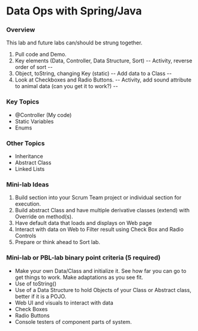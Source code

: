 # Data Ops with Spring/Java

### Overview
This lab and future labs can/should be strung together.

1. Pull code and Demo.
2. Key elements (Data, Controller, Data Structure, Sort)
   -- Activity, reverse order of sort --
3. Object, toString, changing Key (static)
   -- Add data to a Class --
4. Look at Checkboxes and Radio Buttons.
   -- Activity, add sound attribute to animal data (can you get it to work?) --

### Key Topics
* @Controller (My code)
* Static Variables
* Enums
### Other Topics
* Inheritance
* Abstract Class
* Linked Lists

### Mini-lab Ideas
1. Build  section into your Scrum Team project or individual section for execution.
2. Build abstract Class and have multiple derivative classes (extend) with Override on method(s).
3. Have default data that loads and displays on Web page
4. Interact with data on Web to Filter result using Check Box and Radio Controls
5. Prepare or think ahead to Sort lab.

### Mini-lab or PBL-lab binary point criteria (5 required)
* Make your own Data/Class and initialize it.   See how far you can go  to get things to work.  Make adaptations as you see fit.
* Use of toString()
* Use of a Data Structure to hold Objects of your Class or Abstract class, better if it is a POJO.
* Web UI and visuals to interact with data
* Check Boxes
* Radio Buttons
* Console testers of component parts of system.
